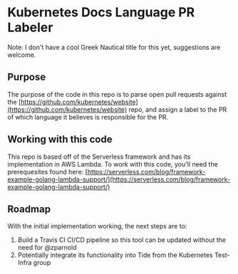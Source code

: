 # Kubernetes Docs Language PR Labeler
Note: I don't have a cool Greek Nautical title for this yet, suggestions are welcome.

## Purpose
The purpose of the code in this repo is to parse open pull requests against
the [https://github.com/kubernetes/website](https://github.com/kubernetes/website) repo, and
assign a label to the PR of which language it believes is responsible for the PR.

## Working with this code
This repo is based off of the Serverless framework and has its implementation in AWS Lambda. To work with this code,
you'll need the prerequesites found here: [https://serverless.com/blog/framework-example-golang-lambda-support/](https://serverless.com/blog/framework-example-golang-lambda-support/)

## Roadmap
With the initial implementation working, the next steps are to:

1) Build a Travis CI CI/CD pipeline so this tool can be updated without the need for @zparnold
1) Potentially integrate its functionality into Tide from the Kubernetes Test-Infra group